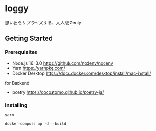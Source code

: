 # loggy

思い出をサプライズする、大人版 Zenly

## Getting Started

### Prerequisites

- Node.js 16.13.0 https://github.com/nodenv/nodenv
- Yarn https://yarnpkg.com/
- Docker Desktop https://docs.docker.com/desktop/install/mac-install/

for Backend 

- poetry https://cocoatomo.github.io/poetry-ja/

### Installing

```shell
yarn
```

```shell
docker-compose up -d --build
```

